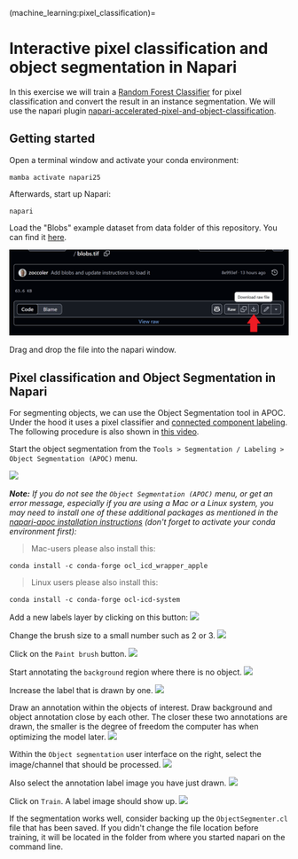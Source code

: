 (machine_learning:pixel_classification)=
# Interactive pixel classification and object segmentation in Napari

In this exercise we will train a [Random Forest Classifier](https://en.wikipedia.org/wiki/Random_forest) for pixel classification and convert the result in an instance segmentation.
We will use the napari plugin [napari-accelerated-pixel-and-object-classification](https://www.napari-hub.org/plugins/napari-accelerated-pixel-and-object-classification).

## Getting started

Open a terminal window and activate your conda environment:

```
mamba activate napari25
```

Afterwards, start up Napari:

```
napari
```

Load the "Blobs" example dataset from data folder of this repository. You can find it [here](https://github.com/BiAPoL/BioImage-Analysis-and-Data-Processing-Workshop-2025/blob/main/data/blobs.tif). 

![](blobs.png)

Drag and drop the file into the napari window.

## Pixel classification and Object Segmentation in Napari

For segmenting objects, we can use the Object Segmentation tool in APOC. 
Under the hood it uses a pixel classifier and [connected component labeling](https://en.wikipedia.org/wiki/Connected-component_labeling). 
The following procedure is also shown in [this video](apoc_object_segmentation.mp4).

Start the object segmentation from the `Tools > Segmentation / Labeling > Object Segmentation (APOC)` menu.

![](apoc2.png)

***Note:** If you do not see the `Object Segmentation (APOC)` menu, or get an error message, especially if you are using a Mac or a Linux system, you may need to install one of these additional packages as mentioned in the [napari-apoc installation instructions](https://github.com/haesleinhuepf/napari-accelerated-pixel-and-object-classification?tab=readme-ov-file#installation) (don't forget to activate your conda environment first):*

> Mac-users please also install this:

    conda install -c conda-forge ocl_icd_wrapper_apple

>Linux users please also install this:

    conda install -c conda-forge ocl-icd-system

Add a new labels layer by clicking on this button:
![](apoc3.png)

Change the brush size to a small number such as 2 or 3.
![](apoc4.png)

Click on the `Paint brush` button.
![](apoc5.png)

Start annotating the `background` region where there is no object.
![](apoc6.png)

Increase the label that is drawn by one.
![](apoc7.png)

Draw an annotation within the objects of interest. Draw background and object annotation close by each other. The closer these two annotations are drawn, the smaller is the degree of freedom the computer has when optimizing the model later.
![](apoc8.png)

Within the `Object segmentation` user interface on the right, select the image/channel that should be processed.
![](apoc9.png)

Also select the annotation label image you have just drawn.
![](apoc10.png)

Click on `Train`. A label image should show up.
![](apoc11.png)

If the segmentation works well, consider backing up the `ObjectSegmenter.cl` file that has been saved. 
If you didn't change the file location before training, it will be located in the folder from where you started napari on the command line.